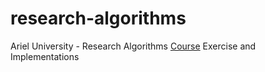 # research-algorithms
Ariel University - Research Algorithms [Course](https://github.com/erelsgl-at-ariel/research-5782)
Exercise and Implementations